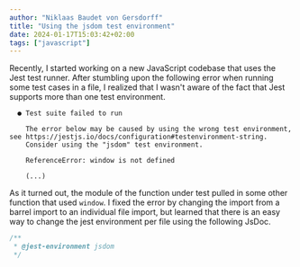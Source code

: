 ```yaml
---
author: "Niklaas Baudet von Gersdorff"
title: "Using the jsdom test environment"
date: 2024-01-17T15:03:42+02:00
tags: ["javascript"]
---
```


Recently, I started working on a new JavaScript codebase that uses the Jest test runner. After stumbling upon the 
following error when running some test cases in a file, I realized that I wasn't aware of the fact that Jest 
supports more than one test environment.

```text
  ● Test suite failed to run

    The error below may be caused by using the wrong test environment, see https://jestjs.io/docs/configuration#testenvironment-string.
    Consider using the "jsdom" test environment.
    
    ReferenceError: window is not defined

    (...)
```

As it turned out, the module of the function under test pulled in some other function that used `window`. I fixed 
the error by changing the import from a barrel import to an individual file import, but learned that there is an easy 
way to change the jest environment per file using the following JsDoc.

```js
/**
 * @jest-environment jsdom
 */
```
